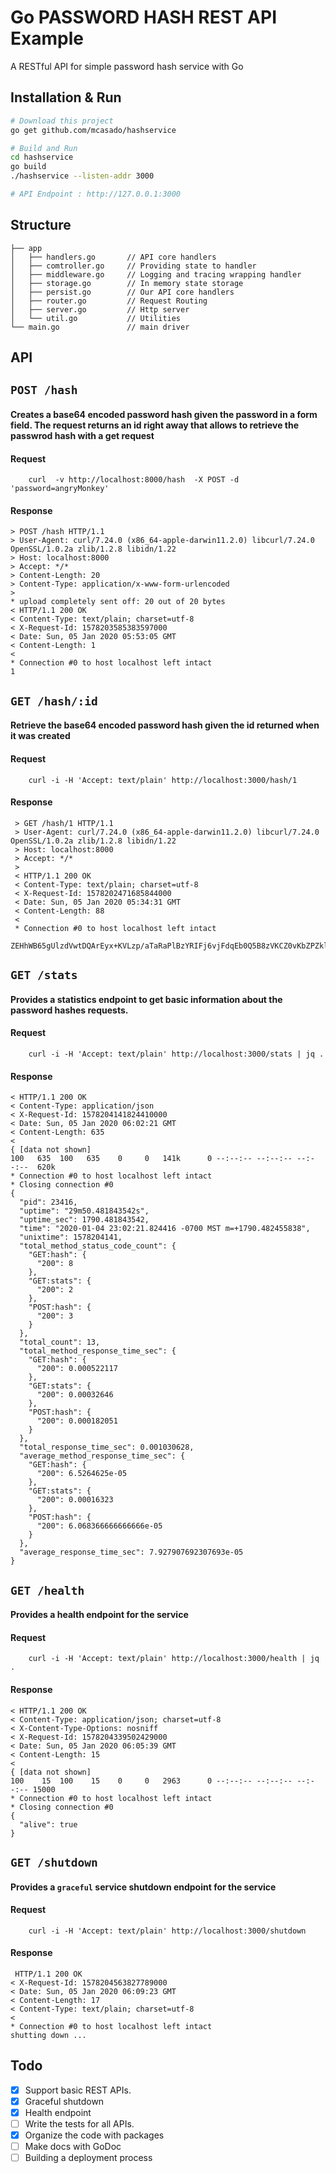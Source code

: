 # Go PASSWORD HASH REST API Example
A RESTful API for simple password hash service with Go

## Installation & Run
```bash
# Download this project
go get github.com/mcasado/hashservice
```

```bash
# Build and Run
cd hashservice
go build
./hashservice --listen-addr 3000

# API Endpoint : http://127.0.0.1:3000
```

## Structure
```
├── app
│   ├── handlers.go       // API core handlers
│   ├── comtroller.go     // Providing state to handler
│   ├── middleware.go     // Logging and tracing wrapping handler
│   ├── storage.go        // In memory state storage
│   ├── persist.go        // Our API core handlers
│   ├── router.go         // Request Routing 
│   ├── server.go         // Http server 
│   └── util.go           // Utilities
└── main.go               // main driver
```

## API

## `POST /hash`

#### Creates a base64 encoded password hash given the password in a form field. The request returns an id right away that allows to retrieve the passwrod hash with a get request   

#### Request
```
    curl  -v http://localhost:8000/hash  -X POST -d 'password=angryMonkey'
```

#### Response
```
> POST /hash HTTP/1.1
> User-Agent: curl/7.24.0 (x86_64-apple-darwin11.2.0) libcurl/7.24.0 OpenSSL/1.0.2a zlib/1.2.8 libidn/1.22
> Host: localhost:8000
> Accept: */*
> Content-Length: 20
> Content-Type: application/x-www-form-urlencoded
>
* upload completely sent off: 20 out of 20 bytes
< HTTP/1.1 200 OK
< Content-Type: text/plain; charset=utf-8
< X-Request-Id: 1578203585383597000
< Date: Sun, 05 Jan 2020 05:53:05 GMT
< Content-Length: 1
<
* Connection #0 to host localhost left intact
1
```

## `GET /hash/:id`
#### Retrieve the base64 encoded password hash given the id returned when it was created 

#### Request
```
    curl -i -H 'Accept: text/plain' http://localhost:3000/hash/1
```

#### Response
```
 > GET /hash/1 HTTP/1.1
 > User-Agent: curl/7.24.0 (x86_64-apple-darwin11.2.0) libcurl/7.24.0 OpenSSL/1.0.2a zlib/1.2.8 libidn/1.22
 > Host: localhost:8000
 > Accept: */*
 >
 < HTTP/1.1 200 OK
 < Content-Type: text/plain; charset=utf-8
 < X-Request-Id: 1578202471685844000
 < Date: Sun, 05 Jan 2020 05:34:31 GMT
 < Content-Length: 88
 <
 * Connection #0 to host localhost left intact
 ZEHhWB65gUlzdVwtDQArEyx+KVLzp/aTaRaPlBzYRIFj6vjFdqEb0Q5B8zVKCZ0vKbZPZklJz0Fd7su2A+gf7Q==*
```

## `GET /stats`
#### Provides a statistics endpoint to get basic information about the password hashes requests.

#### Request
```
    curl -i -H 'Accept: text/plain' http://localhost:3000/stats | jq .
```

#### Response
```
< HTTP/1.1 200 OK
< Content-Type: application/json
< X-Request-Id: 1578204141824410000
< Date: Sun, 05 Jan 2020 06:02:21 GMT
< Content-Length: 635
<
{ [data not shown]
100   635  100   635    0     0   141k      0 --:--:-- --:--:-- --:--:--  620k
* Connection #0 to host localhost left intact
* Closing connection #0
{
  "pid": 23416,
  "uptime": "29m50.481843542s",
  "uptime_sec": 1790.481843542,
  "time": "2020-01-04 23:02:21.824416 -0700 MST m=+1790.482455838",
  "unixtime": 1578204141,
  "total_method_status_code_count": {
    "GET:hash": {
      "200": 8
    },
    "GET:stats": {
      "200": 2
    },
    "POST:hash": {
      "200": 3
    }
  },
  "total_count": 13,
  "total_method_response_time_sec": {
    "GET:hash": {
      "200": 0.000522117
    },
    "GET:stats": {
      "200": 0.00032646
    },
    "POST:hash": {
      "200": 0.000182051
    }
  },
  "total_response_time_sec": 0.001030628,
  "average_method_response_time_sec": {
    "GET:hash": {
      "200": 6.5264625e-05
    },
    "GET:stats": {
      "200": 0.00016323
    },
    "POST:hash": {
      "200": 6.068366666666666e-05
    }
  },
  "average_response_time_sec": 7.927907692307693e-05
}
```

## `GET /health`
#### Provides a health endpoint for the service 

#### Request
```
    curl -i -H 'Accept: text/plain' http://localhost:3000/health | jq .
```

#### Response
```
< HTTP/1.1 200 OK
< Content-Type: application/json; charset=utf-8
< X-Content-Type-Options: nosniff
< X-Request-Id: 1578204339502429000
< Date: Sun, 05 Jan 2020 06:05:39 GMT
< Content-Length: 15
<
{ [data not shown]
100    15  100    15    0     0   2963      0 --:--:-- --:--:-- --:--:-- 15000
* Connection #0 to host localhost left intact
* Closing connection #0
{
  "alive": true
}
```

## `GET /shutdown`
#### Provides a `graceful` service shutdown endpoint for the service 

#### Request
```
    curl -i -H 'Accept: text/plain' http://localhost:3000/shutdown
```

#### Response
```
 HTTP/1.1 200 OK
< X-Request-Id: 1578204563827789000
< Date: Sun, 05 Jan 2020 06:09:23 GMT
< Content-Length: 17
< Content-Type: text/plain; charset=utf-8
<
* Connection #0 to host localhost left intact
shutting down ...
```

## Todo

- [x] Support basic REST APIs.
- [x] Graceful shutdown
- [x] Health endpoint
- [ ] Write the tests for all APIs.
- [x] Organize the code with packages
- [ ] Make docs with GoDoc
- [ ] Building a deployment process 